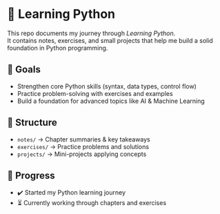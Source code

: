 # 📘 Learning Python

This repo documents my journey through *Learning Python*.  
It contains notes, exercises, and small projects that help me build a solid foundation in Python programming.

## 🎯 Goals
- Strengthen core Python skills (syntax, data types, control flow)  
- Practice problem-solving with exercises and examples  
- Build a foundation for advanced topics like AI & Machine Learning  

## 📂 Structure
- `notes/` → Chapter summaries & key takeaways  
- `exercises/` → Practice problems and solutions  
- `projects/` → Mini-projects applying concepts  

## 🚀 Progress
- ✔️ Started my Python learning journey  
- ⏳ Currently working through chapters and exercises  
